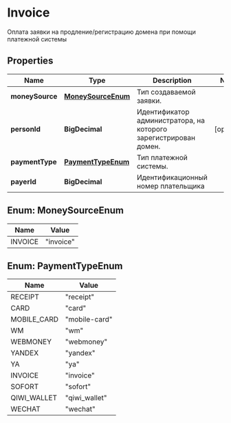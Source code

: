 

# Invoice

Оплата заявки на продление/регистрацию домена при помощи платежной системы

## Properties

| Name | Type | Description | Notes |
|------------ | ------------- | ------------- | -------------|
|**moneySource** | [**MoneySourceEnum**](#MoneySourceEnum) | Тип создаваемой заявки. |  |
|**personId** | **BigDecimal** | Идентификатор администратора, на которого зарегистрирован домен. |  [optional] |
|**paymentType** | [**PaymentTypeEnum**](#PaymentTypeEnum) | Тип платежной системы. |  |
|**payerId** | **BigDecimal** | Идентификационный номер плательщика |  |



## Enum: MoneySourceEnum

| Name | Value |
|---- | -----|
| INVOICE | &quot;invoice&quot; |



## Enum: PaymentTypeEnum

| Name | Value |
|---- | -----|
| RECEIPT | &quot;receipt&quot; |
| CARD | &quot;card&quot; |
| MOBILE_CARD | &quot;mobile-card&quot; |
| WM | &quot;wm&quot; |
| WEBMONEY | &quot;webmoney&quot; |
| YANDEX | &quot;yandex&quot; |
| YA | &quot;ya&quot; |
| INVOICE | &quot;invoice&quot; |
| SOFORT | &quot;sofort&quot; |
| QIWI_WALLET | &quot;qiwi_wallet&quot; |
| WECHAT | &quot;wechat&quot; |



